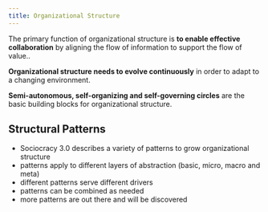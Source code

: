```yaml
---
title: Organizational Structure
---
```




The primary function of organizational structure is **to enable effective collaboration** by aligning the flow of information to  support the flow of value..  

**Organizational structure needs to evolve continuously** in order to adapt to a changing environment.

**Semi-autonomous, self-organizing and self-governing circles** are the basic building blocks for organizational structure.

## Structural Patterns ##

* Sociocracy 3.0 describes a variety of patterns to grow organizational structure
* patterns apply to different layers of abstraction (basic, micro, macro and meta)
* different patterns serve different drivers
* patterns can be combined as needed
* more patterns are out there and will be discovered